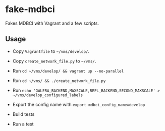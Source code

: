 # fake-mdbci

Fakes MDBCI with Vagrant and a few scripts.

## Usage

- Copy `Vagrantfile` to `~/vms/develop/`.

- Copy `create_network_file.py` to `~/vms/`.

- Run `cd ~/vms/develop/ && vagrant up --no-parallel`

- Run `cd ~/vms/ && ./create_network_file.py`

- Run `echo 'GALERA_BACKEND,MAXSCALE,REPL_BACKEND,SECOND_MAXSCALE' > ~/vms/develop_configured_labels`

- Export the config name with `export mdbci_config_name=develop`

- Build tests

- Run a test
